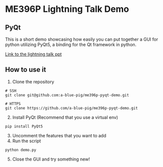 # ME396P Lightning Talk Demo

## PyQt

This is a short demo showcasing how easily you can put together a GUI for
python utilizing PyQt5, a binding for the Qt framework in python.

[Link to the lightning talk ppt](https://tinyurl.com/pyqt-demo)

## How to use it
1. Clone the repository
```
# SSH
git clone git@github.com:a-blue-pig/me396p-pyqt-demo.git

# HTTPS
git clone https://github.com/a-blue-pig/me396p-pyqt-demo.git
```
2. Install PyQt (Recommend that you use a virtual env)
```
pip install PyQt5
```
3. Uncomment the features that you want to add
4. Run the script
```
python demo.py
```
5. Close the GUI and try something new!
